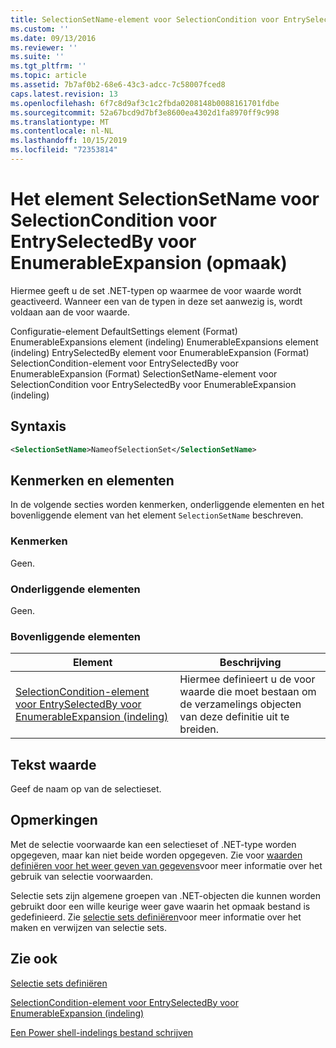 ```yaml
---
title: SelectionSetName-element voor SelectionCondition voor EntrySelectedBy voor EnumerableExpansion (indeling) | Microsoft Docs
ms.custom: ''
ms.date: 09/13/2016
ms.reviewer: ''
ms.suite: ''
ms.tgt_pltfrm: ''
ms.topic: article
ms.assetid: 7b7af0b2-68e6-43c3-adcc-7c58007fced8
caps.latest.revision: 13
ms.openlocfilehash: 6f7c8d9af3c1c2fbda0208148b0088161701fdbe
ms.sourcegitcommit: 52a67bcd9d7bf3e8600ea4302d1fa8970ff9c998
ms.translationtype: MT
ms.contentlocale: nl-NL
ms.lasthandoff: 10/15/2019
ms.locfileid: "72353814"
---
```

# <a name="selectionsetname-element-for-selectioncondition-for-entryselectedby-for-enumerableexpansion-format"></a>Het element SelectionSetName voor SelectionCondition voor EntrySelectedBy voor EnumerableExpansion (opmaak)

Hiermee geeft u de set .NET-typen op waarmee de voor waarde wordt geactiveerd. Wanneer een van de typen in deze set aanwezig is, wordt voldaan aan de voor waarde.

Configuratie-element DefaultSettings element (Format) EnumerableExpansions element (indeling) EnumerableExpansions element (indeling) EntrySelectedBy element voor EnumerableExpansion (Format) SelectionCondition-element voor EntrySelectedBy voor EnumerableExpansion (Format) SelectionSetName-element voor SelectionCondition voor EntrySelectedBy voor EnumerableExpansion (indeling)

## <a name="syntax"></a>Syntaxis

```xml
<SelectionSetName>NameofSelectionSet</SelectionSetName>
```

## <a name="attributes-and-elements"></a>Kenmerken en elementen

In de volgende secties worden kenmerken, onderliggende elementen en het bovenliggende element van het element `SelectionSetName` beschreven.

### <a name="attributes"></a>Kenmerken

Geen.

### <a name="child-elements"></a>Onderliggende elementen

Geen.

### <a name="parent-elements"></a>Bovenliggende elementen

|Element|Beschrijving|
|-------------|-----------------|
|[SelectionCondition-element voor EntrySelectedBy voor EnumerableExpansion (indeling)](./selectioncondition-element-for-entryselectedby-for-enumerableexpansion-format.md)|Hiermee definieert u de voor waarde die moet bestaan om de verzamelings objecten van deze definitie uit te breiden.|

## <a name="text-value"></a>Tekst waarde

Geef de naam op van de selectieset.

## <a name="remarks"></a>Opmerkingen

Met de selectie voorwaarde kan een selectieset of .NET-type worden opgegeven, maar kan niet beide worden opgegeven. Zie voor [waarden definiëren voor het weer geven van gegevens](./defining-conditions-for-displaying-data.md)voor meer informatie over het gebruik van selectie voorwaarden.

Selectie sets zijn algemene groepen van .NET-objecten die kunnen worden gebruikt door een wille keurige weer gave waarin het opmaak bestand is gedefinieerd. Zie [selectie sets definiëren](./defining-selection-sets.md)voor meer informatie over het maken en verwijzen van selectie sets.

## <a name="see-also"></a>Zie ook

[Selectie sets definiëren](./defining-selection-sets.md)

[SelectionCondition-element voor EntrySelectedBy voor EnumerableExpansion (indeling)](./selectioncondition-element-for-entryselectedby-for-enumerableexpansion-format.md)

[Een Power shell-indelings bestand schrijven](./writing-a-powershell-formatting-file.md)
